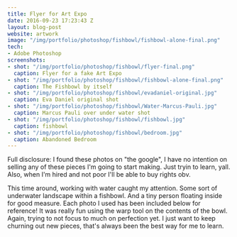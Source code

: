 ```yaml
---
title: Flyer for Art Expo
date: 2016-09-23 17:23:43 Z
layout: blog-post
website: artwork
image: "/img/portfolio/photoshop/fishbowl/fishbowl-alone-final.png"
tech:
- Adobe Photoshop
screenshots:
- shot: "/img/portfolio/photoshop/fishbowl/flyer-final.png"
  caption: Flyer for a fake Art Expo
- shot: "/img/portfolio/photoshop/fishbowl/fishbowl-alone-final.png"
  caption: The Fishbowl by itself
- shot: "/img/portfolio/photoshop/fishbowl/evadaniel-original.jpg"
  caption: Eva Daniel original shot
- shot: "/img/portfolio/photoshop/fishbowl/Water-Marcus-Pauli.jpg"
  caption: Marcus Pauli over under water shot
- shot: "/img/portfolio/photoshop/fishbowl/fishbowl.jpg"
  caption: fishbowl
- shot: "/img/portfolio/photoshop/fishbowl/bedroom.jpg"
  caption: Abandoned Bedroom
---
```


Full disclosure: I found these photos on "the google", I have no intention on selling any of these pieces I'm going to start making. Just tryin to learn, yall. Also, when I'm hired and not poor I'll be able to buy rights obv.

This time around, working with water caught my attention. Some sort of underwater landscape within a fishbowl. And a tiny person floating inside for good measure. Each photo I used has been included below for reference! It was really fun using the warp tool on the contents of the bowl. Again, trying to not focus to much on perfection yet. I just want to keep churning out new pieces, that's always been the best way for me to learn.  




